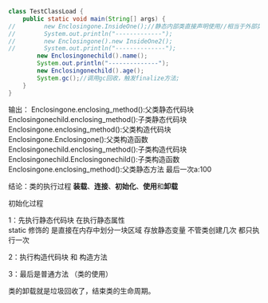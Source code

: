 ```java
class TestClassLoad {
    public static void main(String[] args) {
//        new Enclosingone.InsideOne();//静态内部类直接声明使用//相当于外部类
//        System.out.println("-------------");
//        new Enclosingone().new InsideOne2();
//        System.out.println("--------------");
        new Enclosingonechild().name();
        System.out.println("--------------");
        new Enclosingonechild().age();
        System.gc();//调用gc回收，触发finalize方法;
    }
}
```



输出：
Enclosingone.enclosing_method():父类静态代码块
Enclosingonechild.enclosing_method():子类静态代码块
Enclosingone.enclosing_method():父类构造代码块
Enclosingone.Enclosingone():父类构造函数
Enclosingonechild.enclosing_method():子类构造代码块
Enclosingonechild.Enclosingonechild():子类构造函数
Enclosingone.enclosing_method():父类静态方法
最后一次a:100

结论：类的执行过程
**装载**、**连接**、**初始化**、**使用**和**卸载**

初始化过程 

1：先执行静态代码块 在执行静态属性   
static 修饰的 是直接在内存中划分一块区域 存放静态变量 不管类创建几次 都只执行一次

2：执行构造代码块 和 构造方法

3：最后是普通方法 （类的使用）

类的卸载就是垃圾回收了，结束类的生命周期。



